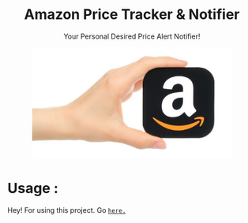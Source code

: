 <p align = "center">

<h1 align="center">Amazon Price Tracker & Notifier</h1>

<p align="center">Your Personal Desired Price Alert Notifier!</p>
</p>

<p  align="center"><img src="amazon.jpg" width="80%" ></p>

# Usage :

Hey! For using this project. Go [`here.`](https://amazonpricetrackernotifier.azurewebsites.net/)
